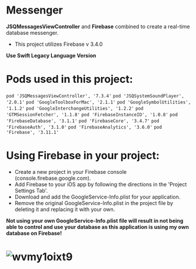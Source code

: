 # Messenger
**JSQMessagesViewController** and **Firebase** combined to create a real-time database messenger.

* This project utilizes Firebase v 3.4.0

**Use Swift Legacy Language Version**

# Pods used in this project:

``pod 'JSQMessagesViewController', '7.3.4'``
``pod 'JSQSystemSoundPlayer', '2.0.1'``
``pod 'GoogleToolboxForMac', '2.1.1'``
``pod 'GoogleSymbolUtilities', '1.1.2'``
``pod 'GoogleInterchangeUtilities', '1.2.2'``
``pod 'GTMSessionFetcher', '1.1.8'``
``pod 'FirebaseInstanceID', '1.0.8'``
``pod 'FirebaseDatabase', '3.1.1'``
``pod 'FirebaseCore', '3.4.7'``
``pod 'FirebaseAuth', '3.1.0'``
``pod 'FirebaseAnalytics', '3.6.0'``
``pod 'Firebase', '3.11.1'``


# Using Firebase in your project:
* Create a new project in your Firebase console (console.firebase.google.com).
* Add Firebase to your iOS app by following the directions in the 'Project Settings Tab'.
* Download and add the GoogleService-Info.plist for your application.
* Remove the original GoogleService-Info.plist in the project file by deleting it and replacing it with your own.

**Not using your own GoogleService-Info.plist file will result in not being able to control and use your database as this application is using my own database on Firebase!**


# ![wvmy1oixt9](https://cloud.githubusercontent.com/assets/21044119/20313885/51f20368-ab26-11e6-9873-2f6fd505dcc4.gif)
